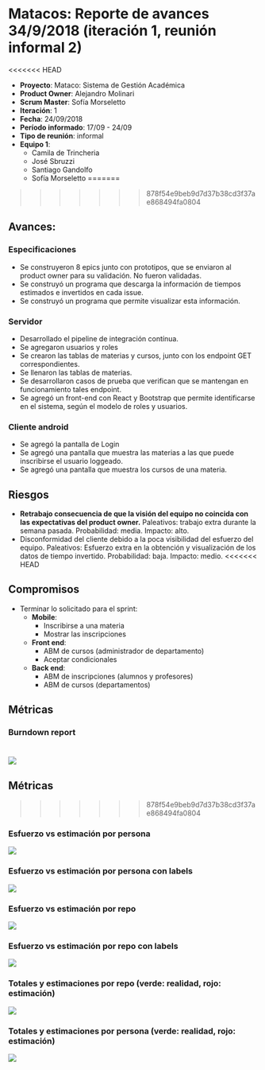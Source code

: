 # Matacos: Reporte de avances 34/9/2018 (iteración 1, reunión informal 2)

<<<<<<< HEAD
 - **Proyecto**: Mataco: Sistema de Gestión Académica
 - **Product Owner**: Alejandro Molinari
 - **Scrum Master**: Sofía Morseletto
 - **Iteración**: 1
 - **Fecha**: 24/09/2018
 - **Período informado**: 17/09 - 24/09
 - **Tipo de reunión**: informal
 - **Equipo 1**:
    - Camila de Trincheria
    - José Sbruzzi
    - Santiago Gandolfo
    - Sofía Morseletto
=======
>>>>>>> 878f54e9beb9d7d37b38cd3f37ae868494fa0804
## Avances:
### Especificaciones
 - Se construyeron 8 epics junto con prototipos, que se enviaron al product owner para su validación. No fueron validadas.
 - Se construyó un programa que descarga la información de tiempos estimados e invertidos en cada issue.
 - Se construyó un programa que permite visualizar esta información.
### Servidor
 - Desarrollado el pipeline de integración contínua.
 - Se agregaron usuarios y roles
 - Se crearon las tablas de materias y cursos, junto con los endpoint GET correspondientes.
 - Se llenaron las tablas de materias.
 - Se desarrollaron casos de prueba que verifican que se mantengan en funcionamiento tales endpoint.
 - Se agregó un front-end con React y Bootstrap que permite identificarse en el sistema, según el modelo de roles y usuarios.
### Cliente android
 - Se agregó la pantalla de Login
 - Se agregó una pantalla que muestra las materias a las que puede inscribirse el usuario loggeado.
 - Se agregó una pantalla que muestra los cursos de una materia.

## Riesgos
 - **Retrabajo consecuencia de que la visión del equipo no coincida con las expectativas del product owner.** Paleativos: trabajo extra durante la semana pasada. Probabilidad: media. Impacto: alto.
 - Disconformidad del cliente debido a la poca visibilidad del esfuerzo del equipo. Paleativos: Esfuerzo extra en la obtención y visualización de los datos de tiempo invertido. Probabilidad: baja. Impacto: medio.
<<<<<<< HEAD

## Compromisos
 - Terminar lo solicitado para el sprint:
    - **Mobile**: 
        - Inscribirse a una materia
        - Mostrar las inscripciones
    - **Front end**: 
        - ABM de cursos (administrador de departamento)
        - Aceptar condicionales
    - **Back end**:
        - ABM de inscripciones (alumnos y profesores)
        - ABM de cursos (departamentos)
## Métricas
### Burndown report
![](18-09-24/burndown.png)
=======
## Métricas
>>>>>>> 878f54e9beb9d7d37b38cd3f37ae868494fa0804
### Esfuerzo vs estimación por persona
![](18-09-24/personas-puntos.png)
### Esfuerzo vs estimación por persona con labels
![](18-09-24/personas-puntos-labels.png)
### Esfuerzo vs estimación por repo
![](18-09-24/puntos-repos-labels.png)
### Esfuerzo vs estimación por repo con labels
![](18-09-24/puntos-repos.png)
### Totales y estimaciones por repo (verde: realidad, rojo: estimación)
![](18-09-24/repos-totales.png)
### Totales y estimaciones por persona (verde: realidad, rojo: estimación)
![](18-09-24/personas-totales.png)
